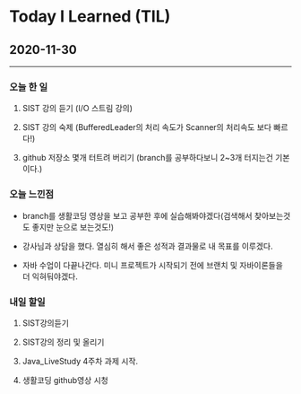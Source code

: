 Today I Learned (TIL)
===

## 2020-11-30

---

### 오늘 한 일



1. SIST 강의 듣기 (I/O 스트림 강의)

2. SIST 강의 숙제 (BufferedLeader의 처리 속도가 Scanner의 처리속도 보다 빠르다!)

3. github 저장소 몇개 터트려 버리기 (branch를 공부하다보니 2~3개 터지는건 기본이다.)

### 오늘 느낀점

* branch를 생활코딩 영상을 보고 공부한 후에 실습해봐야겠다(검색해서 찾아보는것도 좋지만 눈으로 보는것도!)

* 강사님과 상담을 했다. 열심히 해서 좋은 성적과 결과물로 내 목표를 이루겠다.

* 자바 수업이 다끝나간다. 미니 프로젝트가 시작되기 전에 브랜치 및 자바이론들을 더 익혀둬야겠다.

### 내일 할일 

1. SIST강의듣기

2. SIST강의 정리 및 올리기

3. Java_LiveStudy 4주차 과제 시작.

4. 생활코딩 github영상 시청